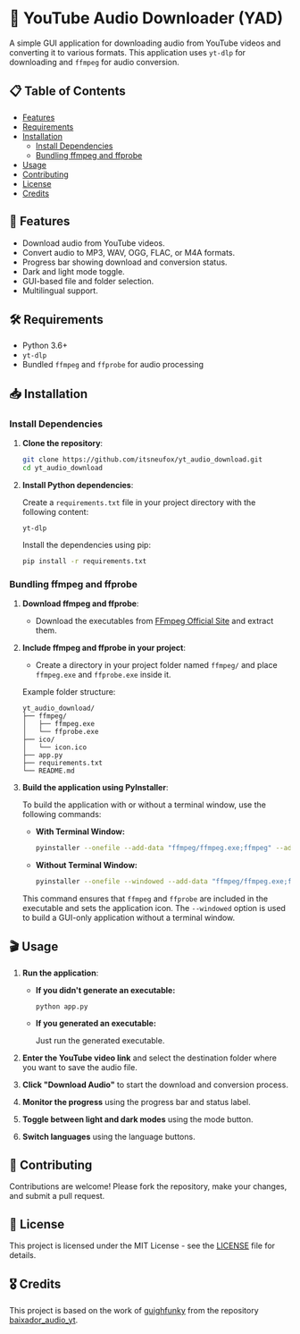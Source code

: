 # 🎵 YouTube Audio Downloader (YAD)

A simple GUI application for downloading audio from YouTube videos and converting it to various formats. This application uses `yt-dlp` for downloading and `ffmpeg` for audio conversion.

## 📋 Table of Contents

- [Features](#features)
- [Requirements](#requirements)
- [Installation](#installation)
  - [Install Dependencies](#install-dependencies)
  - [Bundling ffmpeg and ffprobe](#bundling-ffmpeg-and-ffprobe)
- [Usage](#usage)
- [Contributing](#contributing)
- [License](#license)
- [Credits](#credits)

## 🚀 Features

- Download audio from YouTube videos.
- Convert audio to MP3, WAV, OGG, FLAC, or M4A formats.
- Progress bar showing download and conversion status.
- Dark and light mode toggle.
- GUI-based file and folder selection.
- Multilingual support.

## 🛠️ Requirements

- Python 3.6+
- `yt-dlp`
- Bundled `ffmpeg` and `ffprobe` for audio processing

## 📥 Installation

### Install Dependencies

1. **Clone the repository**:

    ```bash
    git clone https://github.com/itsneufox/yt_audio_download.git
    cd yt_audio_download
    ```

2. **Install Python dependencies**:

    Create a `requirements.txt` file in your project directory with the following content:

    ```
    yt-dlp
    ```

    Install the dependencies using pip:

    ```bash
    pip install -r requirements.txt
    ```

### Bundling ffmpeg and ffprobe

1. **Download ffmpeg and ffprobe**:

    - Download the executables from [FFmpeg Official Site](https://ffmpeg.org/download.html) and extract them.

2. **Include ffmpeg and ffprobe in your project**:

    - Create a directory in your project folder named `ffmpeg/` and place `ffmpeg.exe` and `ffprobe.exe` inside it.

    Example folder structure:

    ```
    yt_audio_download/
    ├── ffmpeg/
    │   ├── ffmpeg.exe
    │   └── ffprobe.exe
    ├── ico/
    │   └── icon.ico
    ├── app.py
    ├── requirements.txt
    └── README.md
    ```

3. **Build the application using PyInstaller**:

    To build the application with or without a terminal window, use the following commands:

    - **With Terminal Window:**

        ```bash
        pyinstaller --onefile --add-data "ffmpeg/ffmpeg.exe;ffmpeg" --add-data "ffmpeg/ffprobe.exe;ffmpeg" --icon="ico/icon.ico" app.py
        ```

    - **Without Terminal Window:**

        ```bash
        pyinstaller --onefile --windowed --add-data "ffmpeg/ffmpeg.exe;ffmpeg" --add-data "ffmpeg/ffprobe.exe;ffmpeg" --icon="ico/icon.ico" app.py
        ```

    This command ensures that `ffmpeg` and `ffprobe` are included in the executable and sets the application icon. The `--windowed` option is used to build a GUI-only application without a terminal window.

## 🎬 Usage

1. **Run the application**:

    - **If you didn't generate an executable:**

        ```bash
        python app.py
        ```
        
    - **If you generated an executable:**

        Just run the generated executable.

2. **Enter the YouTube video link** and select the destination folder where you want to save the audio file.

3. **Click "Download Audio"** to start the download and conversion process.

4. **Monitor the progress** using the progress bar and status label.

5. **Toggle between light and dark modes** using the mode button.

6. **Switch languages** using the language buttons.

## 🤝 Contributing

Contributions are welcome! Please fork the repository, make your changes, and submit a pull request.

## 📝 License

This project is licensed under the MIT License - see the [LICENSE](LICENSE) file for details.

## 🎖️ Credits

This project is based on the work of [guighfunky](https://github.com/guighfunky) from the repository [baixador_audio_yt](https://github.com/guighfunky/baixador_audio_yt).
